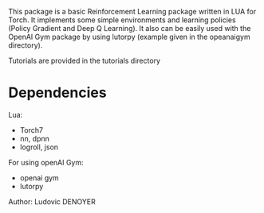 
This package is a basic Reinforcement Learning package written in LUA for Torch. It implements some simple environments and learning policies (Policy Gradient and Deep Q Learning). It also can be easily used with the OpenAI Gym package by using lutorpy (example given in the opeanaigym directory).

Tutorials are provided in the tutorials directory

# Dependencies

Lua: 
* Torch7
* nn, dpnn
* logroll, json

For using openAI Gym:
* openai gym
* lutorpy


Author: Ludovic DENOYER

